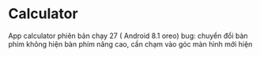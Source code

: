 # Calculator
App calculator
phiên bản chạy 27 ( Android 8.1 oreo)
bug: chuyển đổi bàn phím không hiện bàn phím nâng cao, cần chạm vào góc màn hình mới hiện
